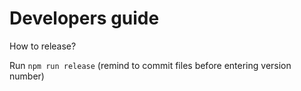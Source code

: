 # Developers guide

How to release?

Run `npm run release` (remind to commit files before entering version number)
